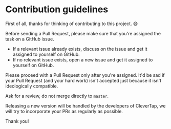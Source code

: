 # Contribution guidelines

First of all, thanks for thinking of contributing to this project. :smile:

Before sending a Pull Request, please make sure that you're assigned the task on a GitHub issue.

- If a relevant issue already exists, discuss on the issue and get it assigned to yourself on GitHub.
- If no relevant issue exists, open a new issue and get it assigned to yourself on GitHub.

Please proceed with a Pull Request only after you're assigned. It'd be sad if your Pull Request (and your hard work) isn't accepted just because it isn't ideologically compatible.

Ask for a review, do not merge directly to `master`. 

Releasing a new version will be handled by the developers of CleverTap, we will try to incorporate your PRs as regularly as possible.

Thank you!